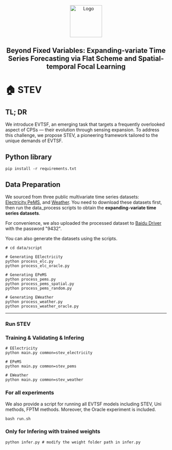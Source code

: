 <p align="center">
 <img width="100px" src="https://github.githubassets.com/images/mona-loading-default.gif" align="center" alt="Logo" />
 <h2 align="center">Beyond Fixed Variables: Expanding-variate Time Series
Forecasting via Flat Scheme and Spatial-temporal Focal Learning</h2>
</p>

# :house: STEV

## TL; DR
We introduce EVTSF, an emerging task that targets a frequently overlooked aspect of CPSs — their evolution through sensing expansion. To address this challenge, we propose STEV, a pioneering framework tailored to the unique demands of EVTSF.

## Python library
```
pip install -r requirements.txt
```

## Data Preparation
We sourced from three public multivariate time series datasets: [Electricity](https://archive.ics.uci.edu/dataset/321/electricityloaddiagrams20112014),[PeMS](https://www.kaggle.com/datasets/liuxu77/largest), and [Weather](https://drive.google.com/drive/folders/1sPCg8nMuDa0bAWsHPwskKkPOzaVcBneD). You need to download these datasets first, then run the data_process scripts to obtain the **expanding-variate time series datasets**.

For convenience, we also uploaded the processed dataset to [Baidu Driver](https://pan.baidu.com/s/1isPCg5rm53vz5xbXIAr3nw) with the password "9432". 

You can also generate the datasets using the scripts.
```
# cd data/script

# Generating EElectricity
python process_elc.py
python process_elc_oracle.py

# Generating EPeMS
python process_pems.py
python process_pems_spatial.py
python process_pems_random.py

# Generating EWeather
python process_weather.py
python process_weather_oracle.py
```

---
### Run STEV
### Training & Validating & Infering
```
# EElectricity
python main.py common=stev_electricity

# EPeMS
python main.py common=stev_pems

# EWeather
python main.py common=stev_weather

```

### For all experiments
We also provide a script for running all EVTSF models including STEV, Uni methods, FPTM methods. Moreover, the Oracle experiment is included.
```
bash run.sh
```

### Only for Infering with trained weights
```
python infer.py # modify the weight folder path in infer.py
```
